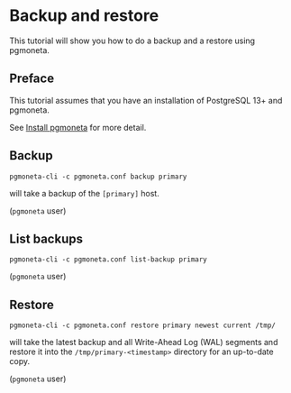 # Backup and restore

This tutorial will show you how to do a backup and a restore using pgmoneta.

## Preface

This tutorial assumes that you have an installation of PostgreSQL 13+ and pgmoneta.

See [Install pgmoneta](https://github.com/pgmoneta/pgmoneta/blob/main/doc/tutorial/01_install.md)
for more detail.

## Backup

```
pgmoneta-cli -c pgmoneta.conf backup primary
```

will take a backup of the `[primary]` host.

(`pgmoneta` user)

## List backups

```
pgmoneta-cli -c pgmoneta.conf list-backup primary
```

(`pgmoneta` user)

## Restore

```
pgmoneta-cli -c pgmoneta.conf restore primary newest current /tmp/ 
```

will take the latest backup and all Write-Ahead Log (WAL) segments and restore it
into the `/tmp/primary-<timestamp>` directory for an up-to-date copy.

(`pgmoneta` user)
